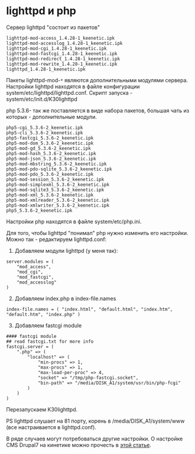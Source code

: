 # lighttpd и php #

Сервер lighttpd "состоит из пакетов"
```
lighttpd-mod-access_1.4.28-1_keenetic.ipk
lighttpd-mod-accesslog_1.4.28-1_keenetic.ipk
lighttpd-mod-cgi_1.4.28-1_keenetic.ipk
lighttpd-mod-fastcgi_1.4.28-1_keenetic.ipk
lighttpd-mod-redirect_1.4.28-1_keenetic.ipk
lighttpd-mod-rewrite_1.4.28-1_keenetic.ipk
lighttpd_1.4.28-1_keenetic.ipk
```
Пакеты lighttpd-mod-`*` являются дополнительными модулями сервера. Настройки lighttpd находятся в файле конфигурации system/etc/lighttpd/lighttpd.conf. Скрипт запуска - system/etc/init.d/K30lighttpd

php 5.3.6- так же поставляется в виде набора пакетов, большая чать из которых - дополнительные модули.
```
php5-cgi_5.3.6-2_keenetic.ipk
php5-cli_5.3.6-2_keenetic.ipk
php5-fastcgi_5.3.6-2_keenetic.ipk
php5-mod-dom_5.3.6-2_keenetic.ipk
php5-mod-gd_5.3.6-2_keenetic.ipk
php5-mod-hash_5.3.6-2_keenetic.ipk
php5-mod-json_5.3.6-2_keenetic.ipk
php5-mod-mbstring_5.3.6-2_keenetic.ipk
php5-mod-pdo-sqlite_5.3.6-2_keenetic.ipk
php5-mod-pdo_5.3.6-2_keenetic.ipk
php5-mod-session_5.3.6-2_keenetic.ipk
php5-mod-simplexml_5.3.6-2_keenetic.ipk
php5-mod-sqlite3_5.3.6-2_keenetic.ipk
php5-mod-xml_5.3.6-2_keenetic.ipk
php5-mod-xmlreader_5.3.6-2_keenetic.ipk
php5-mod-xmlwriter_5.3.6-2_keenetic.ipk
php5_5.3.6-2_keenetic.ipk
```

Настройки php находятся в файле system/etc/php.ini.

Для того, чтобы lighttpd "понимал" php нужно изменить его настройки. Можно так - редактируем lighttpd.conf:

1. Добавляем модули lighttpd (у меня так):

```
server.modules = ( 
    "mod_access",
    "mod_cgi",
    "mod_fastcgi",
    "mod_accesslog"
)
```

2. Добавляем index.php в index-file.names

```
index-file.names = ( "index.html", "default.html", "index.htm", "default.htm", "index.php" )
```

3. Добавляем fastcgi module

```
#### fastcgi module
## read fastcgi.txt for more info
fastcgi.server = (
    ".php" => (
        "localhost" => (
            "min-procs" => 1,
            "max-procs" => 1,
            "max-load-per-proc" => 4,
            "socket" => "/tmp/php-fastcgi.socket",
            "bin-path" => "/media/DISK_A1/system/usr/bin/php-fcgi"
        )
    )
)

```

Перезапускаем K30lighttpd.

PS lighttpd слушает на 81 порту, корень в /media/DISK\_A1/system/www (все настраивается в lighttpd.conf).

В ряде случаев могут потребоваться другие настройки. О настройке CMS Drupal7 на кинетике можно прочесть в [этой статье](Drupal7.md).